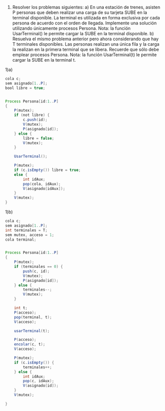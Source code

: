
1) Resolver los problemas siguientes:
a) En una estación de trenes, asisten P personas que deben realizar una carga de su tarjeta SUBE
en la terminal disponible. La terminal es utilizada en forma exclusiva por cada persona de acuerdo
con el orden de llegada. Implemente una solución utilizando únicamente procesos Persona. Nota:
la función UsarTerminal() le permite cargar la SUBE en la terminal disponible.
b) Resuelva el mismo problema anterior pero ahora considerando que hay T terminales disponibles.
Las personas realizan una única fila y la carga la realizan en la primera terminal que se libera.
Recuerde que sólo debe emplear procesos Persona. Nota: la función UsarTerminal(t) le permite
cargar la SUBE en la terminal t.



1)a)
```java
cola c;
sem asignado[1..P];
bool libre = true;


Process Persona[id:1..P]
{
    P(mutex);
    if (not libre) {
        c.push(id);
        V(mutex);
        P(asignado[id]);
    } else {
        libre = false;
        V(mutex);
    }

    UsarTerminal();

    P(mutex);
    if (c.isEmpty()) libre = true;
    else {
        int idAux;
        pop(cola, idAux);
        V(asignado[idAux]);
    }
    V(mutex);
}
```

1)b)
```java
cola c;
sem asignado[1..P];
int terminales = T;
sem mutex, acceso = 1;
cola terminal;


Process Persona[id:1..P]
{
    P(mutex);
    if (terminales == 0) {
        push(c, id);
        V(mutex);
        P(asignado[id]);
    } else {
        terminales--;
        V(mutex);
    }

    int t;
    P(acceso);
    pop(terminal, t);
    V(acceso);

    usarTerminal(t);

    P(acceso);
    encolar(c, t);
    V(acceso);

    P(mutex);
    if (c.isEmpty()) {
        terminales++;
    } else {
        int idAux;
        pop(c, idAux);
        V(asignado[id]);
    }
    V(mutex);

}
```
